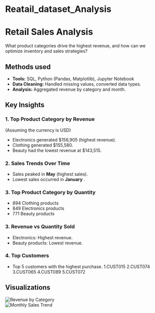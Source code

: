 # Reatail_dataset_Analysis
# Retail Sales Analysis  
 
What product categories drive the highest revenue, and how can we optimize inventory and sales strategies?  

## Methods used
- **Tools:** SQL, Python (Pandas, Matplotlib), Jupyter Notebook  
- **Data Cleaning:** Handled missing values, converted data types.  
- **Analysis:** Aggregated revenue by category and month.  

##  Key Insights  

### 1. Top Product Category by Revenue  
(Assuming the currency is USD)
- Electronics generated $156,905 (highest revenue).  
- Clothing generated $155,580.  
- Beauty had the lowest revenue at $143,515.  

### 2. Sales Trends Over Time  
- Sales peaked in **May** (highest sales).  
- Lowest sales occurred in **January** .

### 3. Top Product Category by Quantity
- 894 Clothing products
- 849 Electronics products
- 771 Beauty products

### 3. Revenue vs Quantity Sold  
- Electronics: Highest revenue.  
- Beauty products: Lowest revenue.  

### 4. Top Customers  
- Top 5 customers with the highest purchase.
   1.CUST015
   2.CUST074
   3.CUST065
   4.CUST089
   5.CUST072

##  Visualizations  
 ![Revenue by Category](Retail_dataset_Analysis/revenue_by_category.png)  
 ![Monthly Sales Trend](Retail_dataset_Analysis/revenue_by_month.png) 
